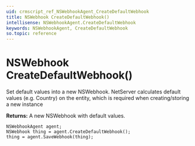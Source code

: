 ```yaml
---
uid: crmscript_ref_NSWebhookAgent_CreateDefaultWebhook
title: NSWebhook CreateDefaultWebhook()
intellisense: NSWebhookAgent.CreateDefaultWebhook
keywords: NSWebhookAgent, CreateDefaultWebhook
so.topic: reference
---
```


# NSWebhook CreateDefaultWebhook()

Set default values into a new NSWebhook.
NetServer calculates default values (e.g. Country) on the entity, which is required when creating/storing a new instance

**Returns:** A new NSWebhook with default values.

```crmscript
NSWebhookAgent agent;
NSWebhook thing = agent.CreateDefaultWebhook();
thing = agent.SaveWebhook(thing);
```

